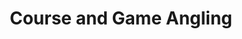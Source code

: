---
title: "Course and Game Angling"
address: "Craigavon Borough Council, Craigavon, Co. Armagh"
tel: "+44 (0)28 3831 2400"
county: "Armagh"
category: "Coarse Angling"
type: "Content"
lat: "54.45169448852539"
lng: "-6.397026062011719"
---